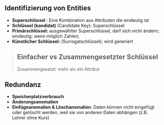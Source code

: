 ## Identifizierung von Entities

- **Superschlüssel** : Eine Kombination aus Attributen die eindeutig ist
- **Schlüssel (kandidat)** (Candidate Key): Superschlüssel
- **Primärschlüssel:** ausgewählter Superschlüssel, darf sich nicht ändern; eindeutig; wenn möglich Zahlen;
- **Künstlicher Schlüssel:** (Surrogatschlüssel); wird generiert

> ## Einfacher vs Zusammengesetzter Schlüssel
>
> Zusammengesetzt: mehr als ein Attribut

## Redundanz

- **Speicherplatzverbrauch**
- **Änderungsanomalien**
- **Einfügeanomalien & Löschanomalien**: Daten können nicht eingefügt oder gelöscht werden, weil sie von anderen Daten abhängen (z.B. Lehrer ohne Kurs)
